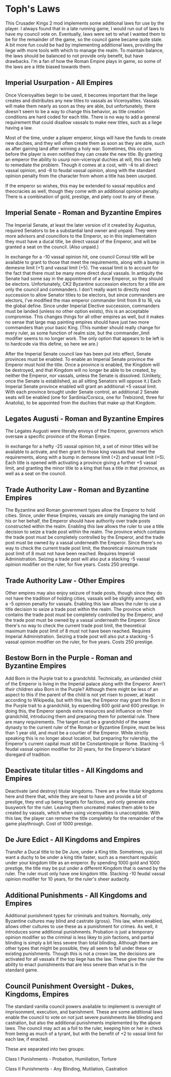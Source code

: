 # Toph's Laws
This Crusader Kings 2 mod implements some additional laws for use by the player. I always found that in a late running game, I would run out of laws to have my council vote on. Eventually, laws were set to what I wanted them to be for the remainder of the game, so the council game became quite stale. A bit more fun could be had by implementing additional laws, providing the liege with more tools with which to manage the realm. To maintain balance, the laws should be balanced to not provide only benefit, but have drawbacks. I'm a fan of how the Roman Empire plays in game, so some of the laws are a little biased towards them.

## Imperial Usurpation - All Empires
Once Viceroyalties begin to be used, it becomes important that the liege creates and distributes any new titles to vassals as Viceroyalties. Vassals will make them nearly as soon as they are able, but unfortunately, there doesn't seem to be a way to change this behavior, as title creation conditions are hard coded for each title. There is no way to add a general requirement that could disallow vassals to make new titles, such as a liege having a law.

Most of the time, under a player emperor, kings will have the funds to create new duchies, and they will often create them as soon as they are able, such as after gaining land after winning a holy war. Sometimes, this occurs before the player is even notified they can create the new title. By granting an emperor the ability to usurp non-viceroyal duchies at will, this can help to remediate the problem. Though it comes at a cost, with -4 to all direct vassal opinion, and -8 to feudal vassal opinion, along with the standard opinion penalty from the character from whom a title has been usurped.

If the emperor so wishes, this may be extended to vassal republics and theocracies as well, though they come with an additional opinion penalty. There is a combination of gold, prestige, and piety cost to any of these.

## Imperial Senate - Roman and Byzantine Empires
The Imperial Senate, at least the later version of it created by Augustus, required Senators to be a substantial land owner and unpaid. They were more advisors and councillors to the Emperor, so in this implementation they must have a ducal title, be direct vassal of the Emperor, and will be granted a seat on the council. (Also unpaid.)

In exchange for a -10 vassal opinion hit, one council Consul title will be available to grant to those that meet the requirements, along with a bump in demesne limit (+1) and vassal limit (+5). The vassal limit is to account for the fact that there must be many more direct ducal vassals. In antiquity the Senate had some say in the appointment of a new Emperor, so they should be electors. Unfortunately, CK2 Byzantine succession electors for a title are only the council and commanders. I don't really want to directly mod succession to allow Senator titles to be electors, but since commanders are electors, I've modified the max emperor commander limit from 8 to 16, via the global define. Since under Imperial Elective succession, commanders must be landed (unless no other option exists), this is an acceptable compromise. This changes things for all other empires as well, but it makes no sense that large map painting empires should have just two more commanders than your basic King. (This number should really change for every ruler, as some function of realm size, but the commander_limit modifier seems to no longer work. The only option that appears to be left is to hardcode via this define, so here we are.)

After the Imperial Senate council law has been put into effect, Senate provinces must be enabled. To enable an Imperial Senate province the Emperor must hold the title. Once a province is enabled, the Kingdom will be destroyed, and that Kingdom will no longer be able to be created, by neither the Emperor, nor vassals, unless the Senate is dissolved. (Unlikely, once the Senate is established, as all sitting Senators will oppose it.) Each Imperial Senate province enabled will grant an additional +5 vassal limit. With each province brought under Senate control, an additional 2 Senate seats will be enabled (one for Sardinia/Corsica, one for Trebizond, three for Anatolia), to be appointed from the duchies that make up that Kingdom.

## Legates Augusti - Roman and Byzantine Empires
The Legates Augusti were literally envoys of the Emperor, governors which oversaw a specific province of the Roman Empire.

In exchange for a hefty -25 vassal opinion hit, a set of minor titles will be available to activate, and then grant to those king vassals that meet the requirements, along with a bump in demesne limit (+2) and vassal limit (+5). Each title is opened with activating a province giving a further +5 vassal limit, and granting the minor title to a king that has a title in that province, as well as a seat on the council.

## Trade Authority Law - Roman and Byzantine Empires
The Byzantine and Roman government types allow the Emperor to hold cities. Since, under these Empires, vassals are simply managing the land on his or her behalf, the Emperor should have authority over trade posts constructed within the realm.
Enabling this law allows the ruler to use a title decision to seize a trade post within the realm. The province which contains the trade post must be completely controlled by the Emperor, and the trade post must be owned by a vassal underneath the Emperor. Since there's no way to check the current trade post limit, the theoretical maximum trade post limit of 8 must not have been reached. Requires Imperial Administration. Seizing a trade post will also put a stacking -5 vassal opinion modifier on the ruler, for five years. Costs 250 prestige.

## Trade Authority Law - Other Empires
Other empires may also enjoy seizure of trade posts, though since they do not have the tradition of holding cities, vassals will be slightly annoyed, with a -5 opinion penalty for vassals. Enabling this law allows the ruler to use a title decision to seize a trade post within the realm. The province which contains the trade post must be completely controlled by the Emperor, and the trade post must be owned by a vassal underneath the Emperor. Since there's no way to check the current trade post limit, the theoretical maximum trade post limit of 8 must not have been reached. Requires Imperial Administration. Seizing a trade post will also put a stacking -5 vassal opinion modifier on the ruler, for five years. Costs 250 prestige.

## Bestow Born in the Purple - Roman and Byzantine Empires
Add Born in the Purple trait to a grandchild. Technically, an unlanded child of the Emperor is living in the Imperial palace along with the Emperor. Aren't *their* children also Born in the Purple? Although there might be less of an aspect to this if the parent of the child is not yet risen to power, at least according to Wikipedia, but with this law, the Emperor may grant the Born in the Purple trait to a grandchild, by expending 600 gold and 600 prestige. In doing this, the Emperor spends extra resources and influence on their grandchild, introducing them and preparing them for potential rule. There are many requirements. The target must be a grandchild of the same dynasty to the current ruler of the Roman or Byzantine Empire, must be less than 1 year old, and must be a courtier of the Emperor. While strictly speaking this is no longer about location, but preparing for rulership, the Emperor's current capital must still be Constantinople or Rome. Stacking -5 feudal vassal opinion modifier for 20 years, for the Emperor's blatant disregard of tradition.

## Deactivate titular titles - All Kingdoms and Empires
Deactivate (and destroy) titular kingdoms. There are a few titular kingdoms here and there that, while they are neat to have and provide a bit of prestige, they end up being targets for factions, and only generate extra busywork for the ruler. Leaving them uncreated makes them able to be created by vassals, which when using viceroyalties is unacceptable. With this law, the player can remove the title completely for the remainder of the game playthrough. Cost of 1000 prestige.

## De Jure Edict - All Kingdoms and Empires
Transfer a Ducal title to be De Jure, under a King title. Sometimes, you just want a duchy to be under a king title faster, such as a merchant republic under your kingdom title as an emperor. By spending 1000 gold and 1000 prestige, the title may be put under a different Kingdom that is owned by the ruler. The ruler must only have one kingdom title. Stacking -10 feudal vassal opinion modifier for 10 years, for the ruler's sheer audacity.

## Additional Punishments - All Kingdoms and Empires
Additional punishment types for criminals and traitors. Normally, only Byzantine cultures may blind and castrate (gross). This law, when enabled, allows other cultures to use these as a punishment for crimes. As well, it introduces some additional punishments. Probation is just a temporary opinion modifier so the criminal is less likey to join factions, and partial blinding is simply a bit less severe than total blinding. Although there are other types that might be possible, they all seem to fall under these or existing punishments. Though this is not a crown law, the decisions are activated for all vassals if the top liege has the law. These give the ruler the ability to enact punishments that are less severe than what is in the standard game.

## Council Punishment Oversight - Dukes, Kingdoms, Empires
The standard vanilla council powers available to implement is oversight of imprisonment, execution, and banishment. These are some additional laws enable the council to vote on not just severe punishments like blinding and castration, but also the additional punishments implemented by the above laws. The council may act as a foil to the ruler, keeping him or her in check from being as much of a tyrant, but with the benefit of +2 to vassal limit for each law, if enacted.

These are separated into two groups:

Class I Punishments  - Probation, Humiliation, Torture

Class II Punishments - Any Blinding, Mutilation, Castration


